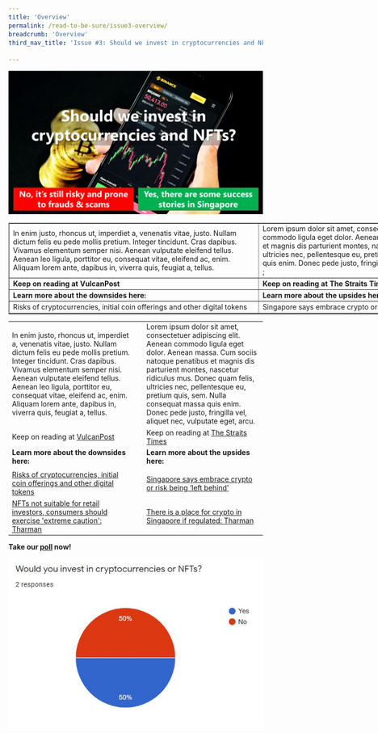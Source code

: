```yaml
---
title: 'Overview'
permalink: /read-to-be-sure/issue3-overview/
breadcrumb: 'Overview'
third_nav_title: 'Issue #3: Should we invest in cryptocurrencies and NFTs?'

---
```


![](../images/RTBS3-masthead.jpg)

<table style="width: 200%;" border="1" cellpadding="20">
	<tbody>
		<tr>
			<td>In enim justo, rhoncus ut, imperdiet a, venenatis vitae, justo. Nullam dictum felis eu pede mollis pretium. Integer tincidunt. Cras dapibus. Vivamus elementum semper nisi. Aenean vulputate eleifend tellus. Aenean leo ligula, porttitor eu, consequat vitae, eleifend ac, enim. Aliquam lorem ante, dapibus in, viverra quis, feugiat a, tellus.	</td>
			<td>Lorem ipsum dolor sit amet, consectetuer adipiscing elit. Aenean commodo ligula eget dolor. Aenean massa. Cum sociis natoque penatibus et magnis dis parturient montes, nascetur ridiculus mus. Donec quam felis, ultricies nec, pellentesque eu, pretium quis, sem. Nulla consequat massa quis enim. Donec pede justo, fringilla vel, aliquet nec, vulputate eget, arcu.
;</td>
		</tr>
        <tr>
			<td><b>Keep on reading at VulcanPost</b></td>
			<td><b>Keep on reading at The Straits Times</b></td>
		</tr>
		</tr>
        <tr>
			<td><b>Learn more about the downsides here:</b></td>
			<td><b>Learn more about the upsides here:</b></td>
		</tr>
        <tr>
			<td>Risks of cryptocurrencies, initial coin offerings and other digital tokens</td>
			<td>Singapore says embrace crypto or risk being ‘left behind’</td>
		</tr>
	</tbody>
</table>







|                                                              |      |                                                              |
| ------------------------------------------------------------ | ---- | ------------------------------------------------------------ |
| In enim justo, rhoncus ut, imperdiet a, venenatis vitae, justo. Nullam dictum felis eu pede mollis pretium. Integer tincidunt. Cras dapibus. Vivamus elementum semper nisi. Aenean vulputate eleifend tellus. Aenean leo ligula, porttitor eu, consequat vitae, eleifend ac, enim. Aliquam lorem ante, dapibus in, viverra quis, feugiat a, tellus. |      | Lorem ipsum dolor sit amet, consectetuer adipiscing elit. Aenean commodo ligula eget dolor. Aenean massa. Cum sociis natoque penatibus et magnis dis parturient montes, nascetur ridiculus mus. Donec quam felis, ultricies nec, pellentesque eu, pretium quis, sem. Nulla consequat massa quis enim. Donec pede justo, fringilla vel, aliquet nec, vulputate eget, arcu. |
| Keep on reading at [VulcanPost](https://vulcanpost.com/661378/onecoin-singapore-cryptocurrency-fraud/) |      | Keep on reading at [The Straits Times](https://www.straitstimes.com/life/arts/spore-project-makes-14-million-debut-with-nft-trading-cards)<br /> |
| **Learn more about the downsides here:**                     |      | **Learn more about the upsides here:**                       |
|                                                              |      |                                                              |
| [Risks of cryptocurrencies, initial coin offerings and other digital tokens](https://www.moneysense.gov.sg/articles/2018/10/risks-of-cryptocurrencies-initial-coin-offerings-and-other-digital-tokens) |      | [Singapore says embrace crypto or risk being ‘left behind’](https://www.aljazeera.com/economy/2021/11/2/singapore-wants-to-be-a-crypto-hub-or-risk-being-left-behind) |
| [NFTs not suitable for retail investors, consumers should exercise 'extreme caution': Tharman](https://www.channelnewsasia.com/singapore/nft-not-suitable-retail-investors-consumers-caution-tharman-mas-2500276?cid=internal_sharetool_androidphone_16022022_cna) |      | [There is a place for crypto in Singapore if regulated: Tharman](https://www.businesstimes.com.sg/banking-finance/there-is-a-place-for-crypto-in-singapore-if-regulated-tharman) |



**Take our [poll](https://forms.gle/jPRLHNv5DXGgKtrEA) now!**

![](../images/rtbs3-engagement-poll-results.JPG)
